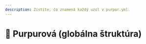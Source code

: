 ```yaml
---
description: Zistite, čo znamená každý uzol v purpur.yml.
---
```


# 🦑 Purpurová (globálna štruktúra)
